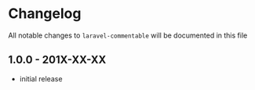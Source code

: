 # Changelog

All notable changes to `laravel-commentable` will be documented in this file

## 1.0.0 - 201X-XX-XX

- initial release
